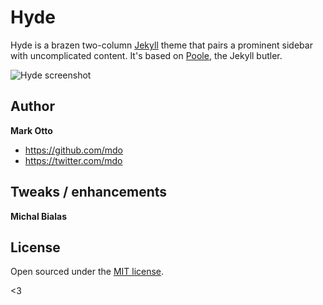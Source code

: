 # Hyde

Hyde is a brazen two-column [Jekyll](http://jekyllrb.com) theme that pairs a prominent sidebar with uncomplicated content. It's based on [Poole](http://getpoole.com), the Jekyll butler.

![Hyde screenshot](https://f.cloud.github.com/assets/98681/1831228/42af6c6a-7384-11e3-98fb-e0b923ee0468.png)


## Author

**Mark Otto**
- <https://github.com/mdo>
- <https://twitter.com/mdo>

## Tweaks / enhancements

**Michal Bialas**


## License

Open sourced under the [MIT license](LICENSE.md).

<3
